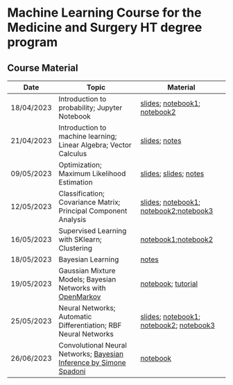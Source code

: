 # Machine Learning Course for the Medicine and Surgery HT degree program

## Course Material
**Date** | **Topic** | **Material** |
---------|-----------|--------------|
18/04/2023 | Introduction to probability; Jupyter Notebook | [slides](slides/01_probability.pdf); [notebook1](notebooks/00jupyter-notebook.ipynb); [notebook2](notebooks/01numpy-matplotlib.ipynb)|
21/04/2023 | Introduction to machine learning; Linear Algebra; Vector Calculus | [slides](slides/02_introduction.pdf); [notes](slides/02_notes.pdf)|
09/05/2023 | Optimization; Maximum Likelihood Estimation | [slides](slides/03_optimization.pdf); [slides](slides/04_mle.pdf); [notes](slides/03_notes.pdf)|
12/05/2023 | Classification; Covariance Matrix; Principal Component Analysis | [slides](slides/05_class.pdf); [notebook1](notebooks/04classification.ipynb); [notebook2](notebooks/03covariance_matrix.ipynb);[notebook3](notebooks/05multiclass_classification.ipynb)|
16/05/2023 | Supervised Learning with SKlearn; Clustering | [notebook1](notebooks/07supervised_learning.ipynb);[notebook2](notebooks/08clustering.ipynb)|
18/05/2023 | Bayesian Learning | [notes](slides/06_bayesian_learning.pdf)|
19/05/2023 | Gaussian Mixture Models; Bayesian Networks with [OpenMarkov](http://www.openmarkov.org/)| [notebook](notebooks/09latent_variables.ipynb); [tutorial](http://www.openmarkov.org/docs/tutorial/tutorial-OpenMarkov-0.4.0.pdf)|
25/05/2023 | Neural Networks; Automatic Differentiation; RBF Neural Networks | [slides](./slides/07_Neural_Networks.pdf); [notebook1](./notebooks/10autograd.ipynb); [notebook2](./notebooks/11neural_networks.ipynb); [notebook3](./notebooks/12rbf_neural_networks.ipynb)|
26/06/2023 | Convolutional Neural Networks; [Bayesian Inference by Simone Spadoni](./notebooks/08a_bayesian_inference.ipynb) | [notebook](./notebooks/13convolution.ipynb)|